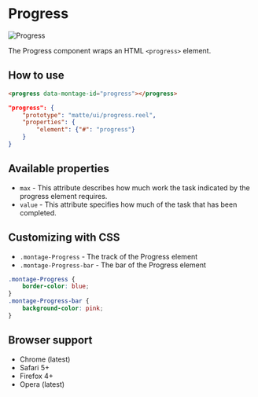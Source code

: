# Progress

![Progress](https://raw.github.com/montagejs/montage-lab/master/skeleton/mobile/components/progress.reel/screenshot.png)

The Progress component wraps an HTML `<progress>` element.

## How to use

```html
<progress data-montage-id="progress"></progress>
```

```json
"progress": {
    "prototype": "matte/ui/progress.reel",
    "properties": {
        "element": {"#": "progress"}
    }
}
```


## Available properties

* `max` - This attribute describes how much work the task indicated by the progress element requires.
* `value` - This attribute specifies how much of the task that has been completed.



## Customizing with CSS

* `.montage-Progress` - The track of the Progress element
* `.montage-Progress-bar` - The bar of the Progress element

```css
.montage-Progress {
    border-color: blue;
}
.montage-Progress-bar {
    background-color: pink;
}
```



## Browser support

* Chrome (latest)
* Safari 5+
* Firefox 4+
* Opera (latest)
